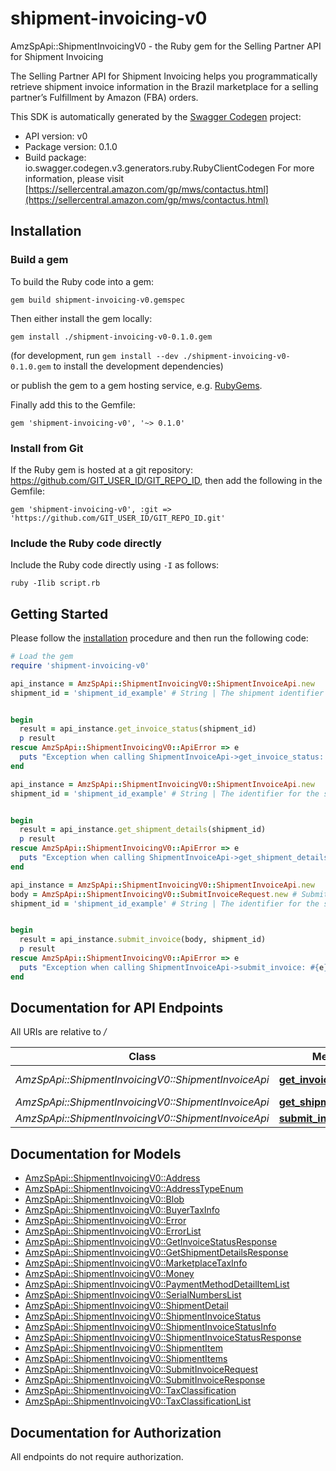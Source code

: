 # shipment-invoicing-v0

AmzSpApi::ShipmentInvoicingV0 - the Ruby gem for the Selling Partner API for Shipment Invoicing

The Selling Partner API for Shipment Invoicing helps you programmatically retrieve shipment invoice information in the Brazil marketplace for a selling partner’s Fulfillment by Amazon (FBA) orders.

This SDK is automatically generated by the [Swagger Codegen](https://github.com/swagger-api/swagger-codegen) project:

- API version: v0
- Package version: 0.1.0
- Build package: io.swagger.codegen.v3.generators.ruby.RubyClientCodegen
For more information, please visit [https://sellercentral.amazon.com/gp/mws/contactus.html](https://sellercentral.amazon.com/gp/mws/contactus.html)

## Installation

### Build a gem

To build the Ruby code into a gem:

```shell
gem build shipment-invoicing-v0.gemspec
```

Then either install the gem locally:

```shell
gem install ./shipment-invoicing-v0-0.1.0.gem
```
(for development, run `gem install --dev ./shipment-invoicing-v0-0.1.0.gem` to install the development dependencies)

or publish the gem to a gem hosting service, e.g. [RubyGems](https://rubygems.org/).

Finally add this to the Gemfile:

    gem 'shipment-invoicing-v0', '~> 0.1.0'

### Install from Git

If the Ruby gem is hosted at a git repository: https://github.com/GIT_USER_ID/GIT_REPO_ID, then add the following in the Gemfile:

    gem 'shipment-invoicing-v0', :git => 'https://github.com/GIT_USER_ID/GIT_REPO_ID.git'

### Include the Ruby code directly

Include the Ruby code directly using `-I` as follows:

```shell
ruby -Ilib script.rb
```

## Getting Started

Please follow the [installation](#installation) procedure and then run the following code:
```ruby
# Load the gem
require 'shipment-invoicing-v0'

api_instance = AmzSpApi::ShipmentInvoicingV0::ShipmentInvoiceApi.new
shipment_id = 'shipment_id_example' # String | The shipment identifier for the shipment.


begin
  result = api_instance.get_invoice_status(shipment_id)
  p result
rescue AmzSpApi::ShipmentInvoicingV0::ApiError => e
  puts "Exception when calling ShipmentInvoiceApi->get_invoice_status: #{e}"
end

api_instance = AmzSpApi::ShipmentInvoicingV0::ShipmentInvoiceApi.new
shipment_id = 'shipment_id_example' # String | The identifier for the shipment. Get this value from the FBAOutboundShipmentStatus notification. For information about subscribing to notifications, see the [Notifications API Use Case Guide](doc:notifications-api-v1-use-case-guide).


begin
  result = api_instance.get_shipment_details(shipment_id)
  p result
rescue AmzSpApi::ShipmentInvoicingV0::ApiError => e
  puts "Exception when calling ShipmentInvoiceApi->get_shipment_details: #{e}"
end

api_instance = AmzSpApi::ShipmentInvoicingV0::ShipmentInvoiceApi.new
body = AmzSpApi::ShipmentInvoicingV0::SubmitInvoiceRequest.new # SubmitInvoiceRequest | 
shipment_id = 'shipment_id_example' # String | The identifier for the shipment.


begin
  result = api_instance.submit_invoice(body, shipment_id)
  p result
rescue AmzSpApi::ShipmentInvoicingV0::ApiError => e
  puts "Exception when calling ShipmentInvoiceApi->submit_invoice: #{e}"
end
```

## Documentation for API Endpoints

All URIs are relative to */*

Class | Method | HTTP request | Description
------------ | ------------- | ------------- | -------------
*AmzSpApi::ShipmentInvoicingV0::ShipmentInvoiceApi* | [**get_invoice_status**](docs/ShipmentInvoiceApi.md#get_invoice_status) | **GET** /fba/outbound/brazil/v0/shipments/{shipmentId}/invoice/status | 
*AmzSpApi::ShipmentInvoicingV0::ShipmentInvoiceApi* | [**get_shipment_details**](docs/ShipmentInvoiceApi.md#get_shipment_details) | **GET** /fba/outbound/brazil/v0/shipments/{shipmentId} | 
*AmzSpApi::ShipmentInvoicingV0::ShipmentInvoiceApi* | [**submit_invoice**](docs/ShipmentInvoiceApi.md#submit_invoice) | **POST** /fba/outbound/brazil/v0/shipments/{shipmentId}/invoice | 

## Documentation for Models

 - [AmzSpApi::ShipmentInvoicingV0::Address](docs/Address.md)
 - [AmzSpApi::ShipmentInvoicingV0::AddressTypeEnum](docs/AddressTypeEnum.md)
 - [AmzSpApi::ShipmentInvoicingV0::Blob](docs/Blob.md)
 - [AmzSpApi::ShipmentInvoicingV0::BuyerTaxInfo](docs/BuyerTaxInfo.md)
 - [AmzSpApi::ShipmentInvoicingV0::Error](docs/Error.md)
 - [AmzSpApi::ShipmentInvoicingV0::ErrorList](docs/ErrorList.md)
 - [AmzSpApi::ShipmentInvoicingV0::GetInvoiceStatusResponse](docs/GetInvoiceStatusResponse.md)
 - [AmzSpApi::ShipmentInvoicingV0::GetShipmentDetailsResponse](docs/GetShipmentDetailsResponse.md)
 - [AmzSpApi::ShipmentInvoicingV0::MarketplaceTaxInfo](docs/MarketplaceTaxInfo.md)
 - [AmzSpApi::ShipmentInvoicingV0::Money](docs/Money.md)
 - [AmzSpApi::ShipmentInvoicingV0::PaymentMethodDetailItemList](docs/PaymentMethodDetailItemList.md)
 - [AmzSpApi::ShipmentInvoicingV0::SerialNumbersList](docs/SerialNumbersList.md)
 - [AmzSpApi::ShipmentInvoicingV0::ShipmentDetail](docs/ShipmentDetail.md)
 - [AmzSpApi::ShipmentInvoicingV0::ShipmentInvoiceStatus](docs/ShipmentInvoiceStatus.md)
 - [AmzSpApi::ShipmentInvoicingV0::ShipmentInvoiceStatusInfo](docs/ShipmentInvoiceStatusInfo.md)
 - [AmzSpApi::ShipmentInvoicingV0::ShipmentInvoiceStatusResponse](docs/ShipmentInvoiceStatusResponse.md)
 - [AmzSpApi::ShipmentInvoicingV0::ShipmentItem](docs/ShipmentItem.md)
 - [AmzSpApi::ShipmentInvoicingV0::ShipmentItems](docs/ShipmentItems.md)
 - [AmzSpApi::ShipmentInvoicingV0::SubmitInvoiceRequest](docs/SubmitInvoiceRequest.md)
 - [AmzSpApi::ShipmentInvoicingV0::SubmitInvoiceResponse](docs/SubmitInvoiceResponse.md)
 - [AmzSpApi::ShipmentInvoicingV0::TaxClassification](docs/TaxClassification.md)
 - [AmzSpApi::ShipmentInvoicingV0::TaxClassificationList](docs/TaxClassificationList.md)

## Documentation for Authorization

 All endpoints do not require authorization.


